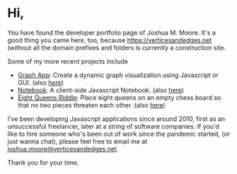 # Hi, 

You have found the developer portfolio page of Joshua M. Moore. It's a good thing you came here, too, because https://verticesandedges.net (without all the domain prefixes and folders is currently a construction site. 

Some of my more recent projects include

* [Graph App](https://mooreolith.github.io/graph-app/): Create a dynamic graph visualization using Javascript or GUI. (also [here](https://apps.verticesandedges.net/editor/))
* [Notebook](https://mooreolith.github.io/notebook/): A client-side Javascript Notebook. (also [here](https://apps.verticesandedges.net/notebook/))
* [Eight Queens Riddle](https://mooreolith.github.io/eight-queens/): Place eight queens on an empty chess board so that no two pieces threaten each other. (also [here](https://apps.verticesandedges.net/eight-queens/))

I've been developing Javascript applications since around 2010, first as an unsuccessful freelancer, later at a string of software companies. If you'd like to hire someone who's been out of work since the pandemic started, (or just wanna chat), please feel free to email me at [joshua.moore@verticesandedges.net](mailto:joshua.moore@verticesandedges.net).

Thank you for your time.
